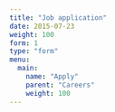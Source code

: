```yaml
---
title: "Job application"
date: 2015-07-23
weight: 100
form: 1
type: "form"
menu:
  main:
    name: "Apply"
    parent: "Careers"
    weight: 100
---
```

